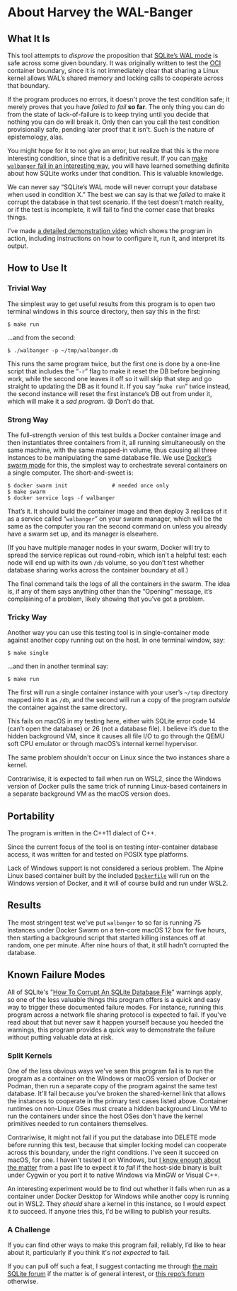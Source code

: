 # About Harvey the WAL-Banger

## What It Is

This tool attempts to *disprove* the
proposition that [SQLite’s WAL mode][WALdoc] is safe across some given boundary.
It was originally written to test the [OCI] container boundary, since it
is not immediately clear that sharing a Linux kernel allows WAL’s
shared memory and locking calls to cooperate across that boundary.

If the program produces no errors, it doesn't prove the test condition
safe; it merely proves that you have *failed to fail* **so far**. The
only thing you can do from the state of lack-of-failure is
to keep trying until you decide that nothing you can do will break it.
Only then can you call the test condition provisionally safe, pending
later proof that it isn't. Such is the nature of epistemology, alas.

You might hope for it to not give an error, but realize that this is the
more interesting condition, since that is a definitive result. If you can
[make `walbanger` fail in an interesting way][fmodes], you will have
learned something definite about how SQLite works under that condition.
This is valuable knowledge.

We can never say “SQLite’s WAL mode will never corrupt
your database when used in condition X.”  The best we can
say is that we *failed* to make it corrupt the database in that test
scenario. If the test doesn't match reality, or if the test is incomplete,
it will fail to find the corner case that breaks things.

I've made [a detailed demonstration video][demo] which shows the program in
action, including instructions on how to configure it, run it, and
interpret its output.

[fmodes]: /doc/trunk/walbanger/README.md#failure-modes
[OCI]:    https://opencontainers.org/
[WALdoc]: https://www.sqlite.org/wal.html
[demo]:   https://vimeo.com/754113094


## <a id="how"></a>How to Use It

### Trivial Way

The simplest way to get useful results from this program is to open two
terminal windows in this source directory, then say this in the first:

```shell
$ make run
```

…and from the second:

```shell
$ ./walbanger -p ~/tmp/walbanger.db
```

This runs the same program twice, but the first one is done by a
one-line script that includes the “`-r`” flag to make it reset the DB
before beginning work, while the second one leaves it off so it will
skip that step and go straight to updating the DB as it found it.  If
you say “`make run`” twice instead, the second instance will reset the
first instance’s DB out from under it, which will make it a *sad
program.* 😪 Don’t do that.


### Strong Way

The full-strength version of this test builds a Docker container image
and then instantiates three containers from it, all running
simultaneously on the same machine, with the same mapped-in volume, thus
causing all three instances to be manipulating the same database file.
We use [Docker’s swarm mode][dsm] for this, the simplest way to
orchestrate several containers on a single computer.  The
short-and-sweet is:

```shell
$ docker swarm init              # needed once only
$ make swarm
$ docker service logs -f walbanger
```

That’s it.  It should build the container image and then deploy 3
replicas of it as a service called “`walbanger`” on your swarm manager,
which will be the same as the computer you ran the second command on
unless you already have a swarm set up, and its manager is elsewhere.

(If you have multiple manager nodes in your swarm, Docker will try to
spread the service replicas out round-robin, which isn’t a helpful test:
each node will end up with its own `/db` volume, so you don’t test
whether database sharing works across the container boundary at all.)

The final command tails the logs of all the containers in the swarm.
The idea is, if any of them says anything other than the “Opening”
message, it’s complaining of a problem, likely showing that you’ve got a
problem.


### Tricky Way

Another way you can use this testing tool is in single-container mode
against another copy running out on the host.  In one terminal window,
say:

```she]l
$ make single
```

…and then in another terminal say:

```shell
$ make run
```

The first will run a single container instance with your user’s `~/tmp`
directory mapped into it as `/db`, and the second will run a copy of the
program *outside* the container against the same directory.

This fails on macOS in my testing here, either with SQLite error code 14
(can’t open the database) or 26 (not a database file).  I believe it’s
due to the hidden background VM, since it causes all file I/O to go
through the QEMU soft CPU emulator or through macOS’s internal kernel
hypervisor.

The same problem shouldn't occur on Linux since the two instances share
a kernel.

Contrariwise, it is expected to fail when run on WSL2, since the Windows
version of Docker pulls the same trick of running Linux-based containers
in a separate background VM as the macOS version does.



## <a id="portability"></a>Portability

The program is written in the C++11 dialect of C++.

Since the current focus of the tool is on testing inter-container
database access, it was written for and tested on POSIX type platforms.

Lack of Windows support is not considered a serious problem. The Alpine
Linux based container built by the included [`Dockerfile`](./Dockerfile)
will run on the Windows version of Docker, and it will of course build and
run under WSL2.


## <a id="results"></a>Results

The most stringent test we've put `walbanger` to so far is running 75 instances
under Docker Swarm on a ten-core macOS 12 box for five hours, then starting a
background script that started killing instances off at random, one per minute.
After nine hours of that, it still hadn't corrupted the database.


## <a id="failure-modes"></a>Known Failure Modes

All of SQLite's "[How To Corrupt An SQLite Database File][sqcor]" warnings
apply, so one of the less valuable things this program offers is a quick
and easy way to trigger these documented failure modes. For instance, running
this program across a network file sharing protocol is expected to fail.
If you've read about that but never saw it happen yourself because you
heeded the warnings, this program provides a quick way to demonstrate
the failure without putting valuable data at risk.


### Split Kernels

One of the less obvious ways we've seen this program fail is to run the
program as a container on the Windows or macOS version of Docker or
Podman, then run a separate copy of the program against the same test
database. It'll fail because you've broken the shared-kernel link that
allows the instances to cooperate in the primary test cases listed
above. Container runtimes on non-Linux OSes must create a hidden
background Linux VM to run the containers under since the host OSes
don't have the kernel primitives needed to run containers themselves.

Contrariwise, it might not fail if you put the database into DELETE mode
before running this test, because that simpler locking model can
cooperate across this boundary, under the right conditions. I've seen it
succeed on macOS, for one. I haven't tested it on Windows, but [I know
enough about the matter][sqlk] from a past life to expect it to *fail*
if the host-side binary is built under Cygwin or you port it to native
Windows via MinGW or Visual C++.

An interesting experiment would be to find out whether it fails when run
as a container under Docker Desktop for Windows while another copy is
running out in WSL2. They *should* share a kernel in this instance, so I
would expect it to succeed. If anyone tries this, I'd be willing to
publish your results.


### A Challenge

If you can find other ways to make this program fail, reliably, I’d like to
hear about it, particularly if you think it's *not expected* to fail.

If you can pull off such a feat, I suggest contacting me through
[the main SQLite forum][for1] if the matter is of general interest, or
[this repo’s forum][for2] otherwise.

[sqcor]: https://www.sqlite.org/howtocorrupt.html


<div id="this-space-left-blank-intentionally" style="height:50em"></div>

[dsm]:  https://docs.docker.com/engine/swarm/
[for1]: https://sqlite.org/forum
[for2]: https://tangentsoft.com/sqlite/forum
[sqlk]: https://stackoverflow.com/a/11887905/142454
